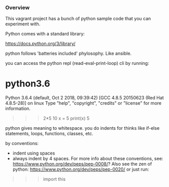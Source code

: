 ### Overview


This vagrant project has a bunch of python sample code that you can experiment with.


Python comes with a standard library:

https://docs.python.org/3/library/

python follows 'batteries included' phylosophy. Like ansible. 


you can access the python repl (read-eval-print-loop) cli by running:

# python3.6
Python 3.6.4 (default, Oct  2 2018, 09:39:42)
[GCC 4.8.5 20150623 (Red Hat 4.8.5-28)] on linux
Type "help", "copyright", "credits" or "license" for more information.
>>> 2*5
10
>>> x = 5
>>> print(x)
5

python gives meaning to whitespace. you do indents for thinks like if-else statements, loops, functions, classes, etc.


by conventions:
 - indent using spaces
 - always indent by 4 spaces. 
For more info about these conventions, see:
https://www.python.org/dev/peps/pep-0008/?
Also see the zen of python:
https://www.python.org/dev/peps/pep-0020/
or just run:
>>> import this








